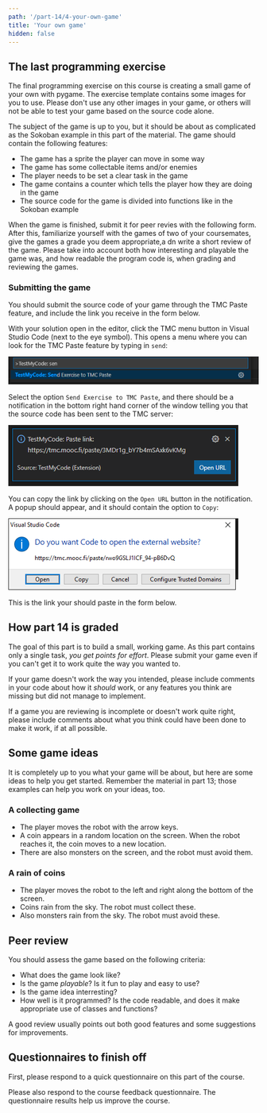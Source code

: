 ```yaml
---
path: '/part-14/4-your-own-game'
title: 'Your own game'
hidden: false
---
```


## The last programming exercise

The final programming exercise on this course is creating a small game of your own with pygame. The exercise template contains some images for you to use. Please don't use any other images in your game, or others will not be able to test your game based on the source code alone.

The subject of the game is up to you, but it should be about as complicated as the Sokoban example in this part of the material. The game should contain the following features:

* The game has a sprite the player can move in some way
* The game has some collectable items and/or enemies 
* The player needs to be set a clear task in the game
* The game contains a counter which tells the player how they are doing in the game
* The source code for the game is divided into functions like in the Sokoban example

When the game is finished, submit it for peer revies with the following form. After this, familiarize yourself with the games of two of your coursemates, give the games a grade you deem appropriate,a dn write a short review of the game. Please take into account both how interesting and playable the game was, and how readable the program code is, when grading and reviewing the games.

### Submitting the game

You should submit the source code of your game through the TMC Paste feature, and include the link you receive in the form below. 

With your solution open in the editor, click the TMC menu button in Visual Studio Code (next to the eye symbol). This opens a menu where you can look for the TMC Paste feature by typing in `send`:

<img src="tmc_paste_1.png">

Select the option `Send Exercise to TMC Paste`, and there should be a notification in the bottom right hand corner of the window telling you that the source code has been sent to the TMC server:

<img src="tmc_paste_2.png">

You can copy the link by clicking on the `Open URL` button in the notification. A popup should appear, and it should contain the option to `Copy`:

<img src="tmc_paste_3.png">

This is the link your should paste in the form below.

## How part 14 is graded

The goal of this part is to build a small, working game. As this part contains only a single task, *you get points for effort*. Please submit your game even if you can't get it to work quite the way you wanted to.

If your game doesn't work the way you intended, please include comments in your code about how it _should_ work, or any features you think are missing but did not manage to implement.

If a game you are reviewing is incomplete or doesn't work quite right, please include comments about what you think could have been done to make it work, if at all possible.

## Some game ideas

It is completely up to you what your game will be about, but here are some ideas to help you get started. Remember the material in part 13; those examples can help you work on your ideas, too.

### A collecting game

* The player moves the robot with the arrow keys.
* A coin appears in a random location on the screen. When the robot reaches it, the coin moves to a new location.
* There are also monsters on the screen, and the robot must avoid them.

### A rain of coins

* The player moves the robot to the left and right along the bottom of the screen.
* Coins rain from the sky. The robot must collect these.
* Also monsters rain from the sky. The robot must avoid these.

## Peer review

You should assess the game based on the following criteria:

* What does the game look like?
* Is the game *playable*? Is it fun to play and easy to use?
* Is the game idea interresting?
* How well is it programmed? Is the code readable, and does it make appropriate use of classes and functions?

A good review usually points out both good features and some suggestions for improvements.

<quiz id="46e34675-376f-5131-bea3-8f3143423976"></quiz>

## Questionnaires to finish off

First, please respond to a quick questionnaire on this part of the course.

<quiz id="79846f06-18e3-5fd9-97ff-5a987dfdb6a4"></quiz>

Please also respond to the course feedback questionnaire. The questionnaire results help us improve the course.

<quiz id="3c9a7474-5d4a-5ada-b3d0-8616271ac0ab"></quiz>

